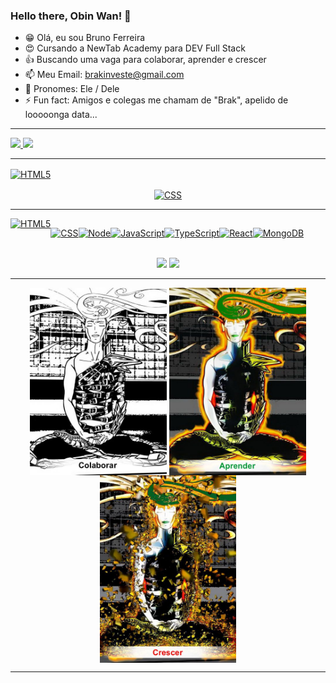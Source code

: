 ### Hello there, Obin Wan! 👋


- 😁 Olá, eu sou Bruno Ferreira
- 😍 Cursando a NewTab Academy para DEV Full Stack
- 👍 Buscando uma vaga para colaborar, aprender e crescer
- 📫 Meu Email: brakinveste@gmail.com
- 🧔 Pronomes: Ele / Dele
- ⚡ Fun fact: Amigos e colegas me chamam de "Brak", apelido de looooonga data...

  
  
<div align="center" style="display: inline">
  <hr size="10">
  <a href="https://github.com/Brakinveste">
  <img height="130em" src="https://github-readme-stats.vercel.app/api?username=Brakinveste&show_icons=true&theme=dark&include_all_commits=true&count_private=true"/>
  <img height="130em" src="https://github-readme-stats.vercel.app/api/top-langs/?username=Brakinveste&layout=compact&langs_count=7&theme=dark"/>
</div>
  
  <br>
  
  <div align="center" style="display: inline">
  <hr size="10">
     <img align="center" alt="HTML5" 
       src="https://img.shields.io/badge/HTML5-E34F26?style=for-the-badge&logo=html5&logoColor=white"/>
  
  <img align="center" alt="CSS"
       src="https://img.shields.io/badge/CSS3-1572B6?style=for-the-badge&logo=css3&logoColor=white"/>
  <hr size="10">
</div>
  
  
<div align="center" style="display: flex; flex-wrap: wrap;">
  <img align="center" alt="HTML5" 
       src="https://img.shields.io/badge/HTML5-E34F26?style=for-the-badge&logo=html5&logoColor=white"/>
  
  <img align="center" alt="CSS"
       src="https://img.shields.io/badge/CSS3-1572B6?style=for-the-badge&logo=css3&logoColor=white"/>
  
  <img align="center" alt="Node" 
       src="https://img.shields.io/badge/Node.js-43853D?style=for-the-badge&logo=node.js&logoColor=white"/>
  
  <img align="center" alt="JavaScript"  
       src="https://img.shields.io/badge/JavaScript-F7DF1E?style=for-the-badge&logo=javascript&logoColor=black"/>
  
  <img align="center" alt="TypeScript" 
       src="https://img.shields.io/badge/TypeScript-007ACC?style=for-the-badge&logo=typescript&logoColor=white"/>
  
  <img align="center" alt="React"  
       src="https://img.shields.io/badge/React-20232A?style=for-the-badge&logo=react&logoColor=61DAFB"/>
  
  <img align="center" alt="MongoDB"  
       src="https://img.shields.io/badge/MongoDB-4EA94B?style=for-the-badge&logo=mongodb&logoColor=white"/> 
  
    
</div>
  
<br>

<div align="center">
    <a href="https://www.linkedin.com/in/bruno-front-end" target="_blank"><img src="https://img.shields.io/badge/-LinkedIn-%230077B5?style=for-the-badge&logo=linkedin&logoColor=white"></a> 
  <a href="https://www.linkedin.com/in/bruno-front-end" target="_blank"><img src="https://img.shields.io/badge/-LinkedIn-%230077B5?style=for-the-badge&logo=linkedin&logoColor=white"></a> 
 </div>
  
<div align="center"> 
  <hr size="10">
    <img align="center" alt="Colaborar" height="300em" src="https://github.com/Brakinveste/Brakinveste/blob/main/colaborar.jpg">
   <img align="center" alt="Aprender" height="300em" src="https://github.com/Brakinveste/Brakinveste/blob/main/aprender.jpg">
  <img align="center" alt="Crescer" height="300em" src="https://github.com/Brakinveste/Brakinveste/blob/main/crescer.jpg">
  <hr size="10">
</div>
  
  
 

